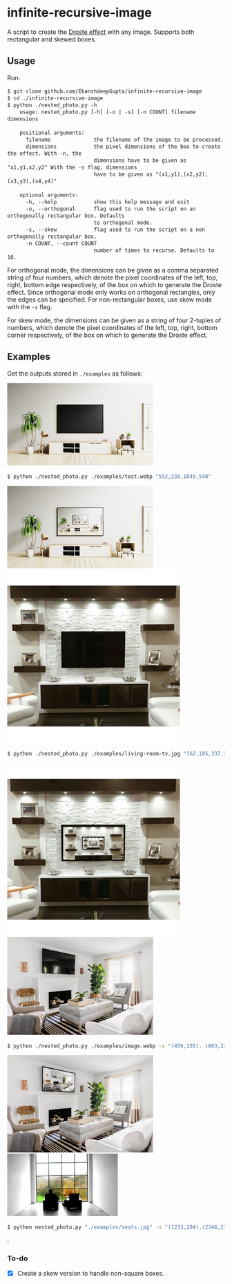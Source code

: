 # infinite-recursive-image
A script to create the [Droste effect](https://en.wikipedia.org/wiki/Droste_effect) with any image. Supports both rectangular and skewed boxes.

## Usage

Run:

```
$ git clone github.com/EkanshdeepGupta/infinite-recursive-image
$ cd ./infinite-recursive-image
$ python ./nested_photo.py -h
    usage: nested_photo.py [-h] [-o | -s] [-n COUNT] filename dimensions

    positional arguments:
      filename              the filename of the image to be processed.
      dimensions            the pixel dimensions of the box to create the effect. With -n, the
                            dimensions have to be given as "x1,y1,x2,y2" With the -s flag, dimensions
                            have to be given as "(x1,y1),(x2,y2),(x3,y3),(x4,y4)"

    optional arguments:
      -h, --help            show this help message and exit
      -o, --orthogonal      flag used to run the script on an orthogonally rectangular box. Defaults
                            to orthogonal mode.
      -s, --skew            flag used to run the script on a non orthogonally rectangular box.
      -n COUNT, --count COUNT
                            number of times to recurse. Defaults to 10.
```

For orthogonal mode, the dimensions can be given as a comma separated string of four numbers, which denote the pixel coordinates of the left, top, right, bottom edge respectively, of the box on which to generate the Droste effect. Since orthogonal mode only works on orthogonal rectangles, only the edges can be specified. For non-rectangular boxes, use skew mode with the `-s` flag.

For skew mode, the dimensions can be given as a string of four 2-tuples of numbers, which denote the pixel coordinates of the left, top, right, bottom corner respectively, of the box on which to generate the Droste effect.

## Examples

Get the outputs stored in `./examples` as follows:

<img src="examples/test.webp" alt="test.webp" style="zoom:33%;" />

```bash
$ python ./nested_photo.py ./examples/test.webp "552,238,1049,540"
```

<img src="examples/test-output.png" alt="test-output" style="zoom: 33%;" />

<img src="examples/living-room-tv.jpg" alt="living-room-tv" style="zoom:80%;" />

```bash
$ python ./nested_photo.py ./examples/living-room-tv.jpg "162,185,337,280"
```
<img src="examples/living-room-tv-output.png" alt="living-room-tv" style="zoom:80%;" />

<img src="examples/image.webp" style="zoom: 33%;" />

```bash
$ python ./nested_photo.py ./examples/image.webp -s "(456,155), (863,237), (857,468), (457,451)"
```
<img src="examples/image-output.png" style="zoom:33%;" />

<img src="examples/seats.jpg" style="zoom: 25%;" />

```bash
$ python nested_photo.py "./examples/seats.jpg" -s "(1233,284),(2346,270),(2360, 1007),(1249, 1024)"
```
<img src="examples/seats-output.png" style="zoom:25%;" />



### To-do

- [x] Create a skew version to handle non-square boxes.
